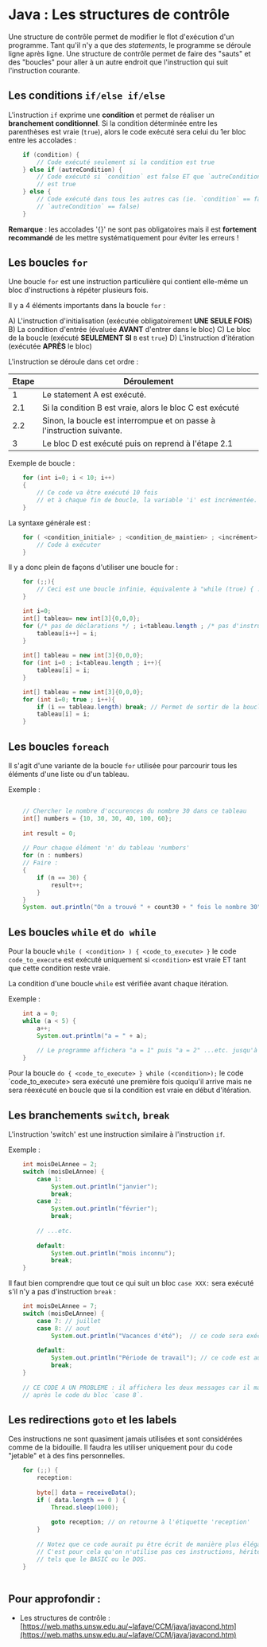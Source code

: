 # Java : Les structures de contrôle

Une structure de contrôle permet de modifier le flot d'exécution d'un programme.
Tant qu'il n'y a que des *statements*, le programme se déroule ligne après 
ligne. Une structure de contrôle permet de faire des "sauts" et des "boucles" 
pour aller à un autre endroit que l'instruction qui suit l'instruction courante.

## Les conditions `if/else if/else`

L'instruction `if` exprime une **condition** et permet de réaliser un 
**branchement conditionnel**. Si la condition déterminée entre les parenthèses 
est vraie (`true`), alors le code exécuté sera celui du 1er bloc entre les
accolades :

```java
	if (condition) {
		// Code exécuté seulement si la condition est true
	} else if (autreCondition) {
		// Code exécuté si `condition` est false ET que `autreCondition` 
		// est true
	} else {
		// Code exécuté dans tous les autres cas (ie. `condition` == false et 
		// `autreCondition` == false)
	}
```

**Remarque** : les accolades '{}' ne sont pas obligatoires mais il est 
**fortement recommandé** de les mettre systématiquement pour éviter les erreurs !



## Les boucles `for`

Une boucle `for` est une instruction particulière qui contient elle-même un bloc 
d'instructions à répéter plusieurs fois.

Il y a 4 éléments importants dans la boucle `for` :

A) L'instruction d'initialisation (exécutée obligatoirement **UNE SEULE FOIS**)
B) La condition d'entrée (évaluée **AVANT** d'entrer dans le bloc)
C) Le bloc de la boucle (exécuté **SEULEMENT SI** `B` est `true`)
D) L'instruction d'itération (exécutée **APRÈS** le bloc)

L'instruction se déroule dans cet ordre :

|Etape| Déroulement                                                          |
|-----|----------------------------------------------------------------------|
|1    | Le statement A est exécuté.
|2.1  | Si la condition B est vraie, alors le bloc C est exécuté 
|2.2  | Sinon, la boucle est interrompue et on passe à l'instruction suivante.
|3    | Le bloc D est exécuté puis on reprend à l'étape 2.1


Exemple de boucle :

```java
	for (int i=0; i < 10; i++) 
	{	
		// Ce code va être exécuté 10 fois
		// et à chaque fin de boucle, la variable 'i' est incrémentée.
	}
```

La syntaxe générale est :

```java
	for ( <condition_initiale> ; <condition_de_maintien> ; <incrément> ) {
		// Code à exécuter
	}
```

Il y a donc plein de façons d'utiliser une boucle for :

```java
	for (;;){
		// Ceci est une boucle infinie, équivalente à "while (true) { ... }"
	}

	int i=0;
	int[] tableau= new int[3]{0,0,0};
	for (/* pas de déclarations */ ; i<tableau.length ; /* pas d'instruction d'itération */) {
		tableau[i++] = i;
	}
	
	int[] tableau = new int[3]{0,0,0};
	for (int i=0 ; i<tableau.length ; i++){
		tableau[i] = i;
	}

	int[] tableau = new int[3]{0,0,0};
	for (int i=0; true ; i++){
		if (i == tableau.length) break; // Permet de sortir de la boucle quand i==3
		tableau[i] = i;
	}
```

## Les boucles `foreach`

Il s'agit d'une variante de la boucle `for` utilisée pour parcourir tous les 
éléments d'une liste ou d'un tableau.

Exemple :

```java

	// Chercher le nombre d'occurences du nombre 30 dans ce tableau
	int[] numbers = {10, 30, 30, 40, 100, 60};
	
	int result = 0;
	
	// Pour chaque élément 'n' du tableau 'numbers'
	for (n : numbers) 
	// Faire :
	{
		if (n == 30) {
			result++;
		}
	}
	System. out.println("On a trouvé " + count30 + " fois le nombre 30");
```


## Les boucles `while` et `do while`

Pour la boucle `while ( <condition> ) { <code_to_execute> }` le code `code_to_execute` 
est exécuté uniquement si `<condition>` est vraie ET tant que cette condition reste vraie.

La condition d'une boucle `while` est vérifiée avant chaque itération.

Exemple :

```java
	int a = 0;
	while (a < 5) {
		a++;
		System.out.println("a = " + a);
		
		// Le programme affichera "a = 1" puis "a = 2" ...etc. jusqu'à "a = 5" puis s'arrêtera. 
	}
```

Pour la boucle `do { <code_to_execute> } while (<condition>);` le code `code_to_execute> 
sera exécuté une première fois quoiqu'il arrive mais ne sera réexécuté en boucle
que si la condition est vraie en début d'itération.

## Les branchements `switch`, `break`

L'instruction 'switch' est une instruction similaire à l'instruction `if`.

Exemple :

```java
	int moisDeLAnnee = 2;
	switch (moisDeLAnnee) {
		case 1: 
			System.out.println("janvier");
			break;
		case 2:
			System.out.println("février");
			break;
			
		// ...etc.
		
		default: 
			System.out.println("mois inconnu");
			break;
	}
```

Il faut bien comprendre que tout ce qui suit un bloc `case XXX:` sera exécuté
s'il n'y a pas d'instruction `break` :

```java
	int moisDeLAnnee = 7;
	switch (moisDeLAnnee) {
		case 7: // juillet
		case 8: // aout
			System.out.println("Vacances d'été");  // ce code sera exécuté
		
		default: 
			System.out.println("Période de travail"); // ce code est aussi exécuté !
			break;
	}
	
	// CE CODE A UN PROBLEME : il affichera les deux messages car il manque un `break`
	// après le code du bloc `case 8`.
```

## Les redirections `goto` et les labels

Ces instructions ne sont quasiment jamais utilisées et sont considérées comme de la bidouille.
Il faudra les utiliser uniquement pour du code "jetable" et à des fins personnelles.

```java
	for (;;) {
		reception:
		
		byte[] data = receiveData();
		if ( data.length == 0 ) {
			Thread.sleep(1000);
			
			goto reception; // on retourne à l'étiquette 'reception'
		}
		
		// Notez que ce code aurait pu être écrit de manière plus élégante !
		// C'est pour cela qu'on n'utilise pas ces instructions, héritées de vieux langages
		// tels que le BASIC ou le DOS.
	}
	
```

## Pour approfondir :

- Les structures de contrôle : [https://web.maths.unsw.edu.au/~lafaye/CCM/java/javacond.htm](https://web.maths.unsw.edu.au/~lafaye/CCM/java/javacond.htm)
